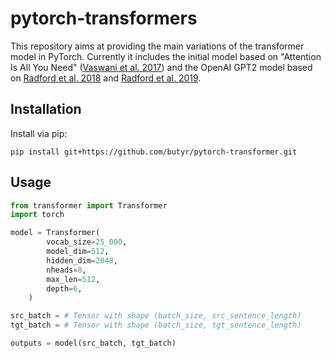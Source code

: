 # pytorch-transformers

This repository aims at providing the main variations of the transformer model in PyTorch. 
Currently it includes the initial model based on "Attention Is All You Need" 
([Vaswani et al. 2017](https://arxiv.org/pdf/1706.03762.pdf)) and the OpenAI GPT2 model based on 
[Radford et al. 2018](https://s3-us-west-2.amazonaws.com/openai-assets/research-covers/language-unsupervised/language_understanding_paper.pdf) 
and [Radford et al. 2019](https://cdn.openai.com/better-language-models/language_models_are_unsupervised_multitask_learners.pdf).


## Installation

Install via pip:

```
pip install git+https://github.com/butyr/pytorch-transformer.git
```

## Usage

```python
from transformer import Transformer
import torch

model = Transformer(
        vocab_size=25_000,
        model_dim=512,
        hidden_dim=2048,
        nheads=8,
        max_len=512,
        depth=6,
    )

src_batch = # Tensor with shape (batch_size, src_sentence_length)
tgt_batch = # Tensor with shape (batch_size, tgt_sentence_length)

outputs = model(src_batch, tgt_batch)

```
